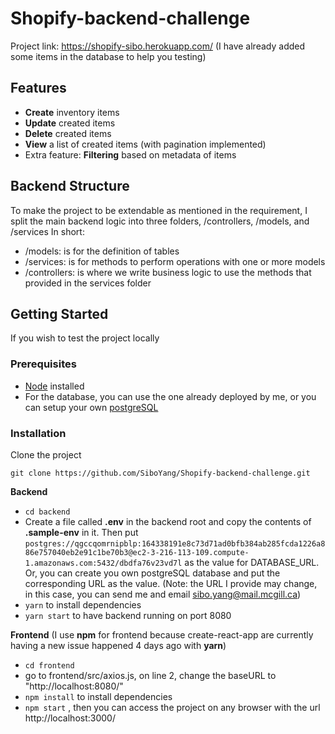 # Shopify-backend-challenge
Project link: https://shopify-sibo.herokuapp.com/ (I have already added some items in the database to help you testing)

## Features

 -  **Create** inventory items
 - **Update** created items
 - **Delete** created items
 - **View** a list of created items (with pagination implemented)
 - Extra feature:  **Filtering** based on metadata of items
## Backend Structure
To make the project to be extendable as mentioned in the requirement, I split the main backend logic into three folders, /controllers, /models, and /services
In short:
 - /models: is for the definition of tables
 - /services: is for methods to perform operations with one or more models
 - /controllers: is where we write business logic to use the methods that provided in the services folder

## Getting Started

If you wish to test the project locally

###  Prerequisites

 - [Node](https://nodejs.org/en/download/) installed
 - For the database, you can use the one already deployed by me, or you can setup your own [postgreSQL](https://www.postgresql.org/download/)

### Installation

Clone the project
 

    git clone https://github.com/SiboYang/Shopify-backend-challenge.git

**Backend**

 - `cd backend`
 - Create a file called **.env** in the backend root and copy the contents of **.sample-env** in it. Then put `postgres://qgccqomrnipblp:164338191e8c73d71ad0bfb384ab285fcda1226a886e757040eb2e91c1be70b3@ec2-3-216-113-109.compute-1.amazonaws.com:5432/dbdfa76v23vd7l` as the value for DATABASE_URL. Or, you can create you own postgreSQL database and put the corresponding URL as the value. (Note: the URL I provide may change, in this case, you can send me and email sibo.yang@mail.mcgill.ca)
 - `yarn` to install dependencies
 - `yarn start` to have backend running on port 8080

**Frontend** (I use **npm** for frontend because create-react-app are currently having a new issue happened 4 days ago with **yarn**)

 - `cd frontend`
 - go to frontend/src/axios.js, on line 2, change the baseURL to "http://localhost:8080/"
 - `npm install` to install dependencies
 - `npm start` , then you can access the project on any browser with the url http://localhost:3000/

    

